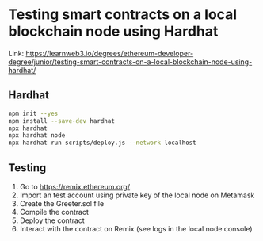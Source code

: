 # Testing smart contracts on a local blockchain node using Hardhat

Link: https://learnweb3.io/degrees/ethereum-developer-degree/junior/testing-smart-contracts-on-a-local-blockchain-node-using-hardhat/

## Hardhat 

```bash
npm init --yes
npm install --save-dev hardhat
npx hardhat
npx hardhat node
npx hardhat run scripts/deploy.js --network localhost
```

## Testing

1. Go to https://remix.ethereum.org/
2. Import an test account using private key of the local node on Metamask
3. Create the Greeter.sol file
4. Compile the contract
5. Deploy the contract
6. Interact with the contract on Remix (see logs in the local node console)